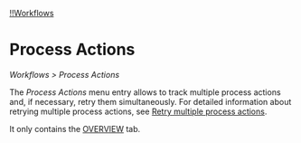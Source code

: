 [!!Workflows](ActindoWorkFlow)

# Process Actions

*Workflows > Process Actions*

The *Process Actions* menu entry allows to track multiple process actions and, if necessary, retry them simultaneously. For detailed information about retrying multiple process actions, see [Retry multiple process actions](ActindoWorkFlow/Troubleshooting/01_RetryProcessAction.md#retry-multiple-process-actions).

It only contains the [OVERVIEW](04a_ProcessActions.md) tab.
